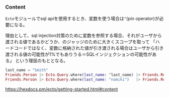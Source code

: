 
### Content

`Ecto`モジュールでsql apiを使用するとき、変数を使う場合は`^`(pin operator)が必要になる。

理由として、sql injection対策のために変数を参照する場合、それがユーザから渡される値であるかどうか、のジャッジのために大きくスコープを取って
「ハードコードではなく、変数に格納された値が引き渡される場合はユーザから引き渡される値の可能性が1%でもありうる＝SQLインジェクションの可能性がある」
という理屈のもととなる。

``` elixir
last_name = "Smith"
Friends.Person |> Ecto.Query.where(last_name: ^last_name) |> Friends.Repo.all # ^が必要　
Friends.Person |> Ecto.Query.where(last_name: "namiki")   |> Friends.Repo.all # ^が不要 
```




https://hexdocs.pm/ecto/getting-started.html#content
